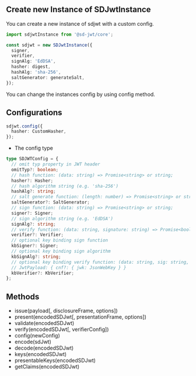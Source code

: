 ## Create new Instance of SDJwtInstance

You can create a new instance of sdjwt with a custom config.

```ts
import sdjwtInstance from '@sd-jwt/core';

const sdjwt = new SDJwtInstance({
  signer,
  verifier,
  signAlg: 'EdDSA',
  hasher: digest,
  hashAlg: 'sha-256',
  saltGenerator: generateSalt,
});
```

You can change the instances config by using config method.

## Configurations

```ts
sdjwt.config({
  hasher: CustomHasher,
});
```

- The config type

```ts
type SDJWTConfig = {
  // omit typ property in JWT header
  omitTyp?: boolean;
  // hash function: (data: string) => Promise<string> or string;
  hasher?: Hasher;
  // hash algorithm string (e.g. 'sha-256')
  hashAlg?: string;
  // salt generate function: (length: number) => Promise<string> or string;
  saltGenerator?: SaltGenerator;
  // sign function: (data: string) => Promise<string> or string;
  signer?: Signer;
  // sign algorithm string (e.g. 'EdDSA')
  signAlg?: string;
  // verify function: (data: string, signature: string) => Promise<boolean> or boolean;
  verifier?: Verifier;
  // optional key binding sign function
  kbSigner?: Signer;
  // optional key binding sign algorithm
  kbSignAlg?: string;
  // optional key binding verify function: (data: string, sig: string, payload: JwtPayload) => Promise<boolean> or boolean;
  // JwtPayload: { cnf?: { jwk: JsonWebKey } }
  kbVerifier?: KbVerifier;
};
```

## Methods

- issue(payload[, disclosureFrame, options])
- present(encodedSDJwt[, presentationFrame, options])
- validate(encodedSDJwt)
- verify(encodedSDJwt[, verifierConfig])
- config(newConfig)
- encode(sdJwt)
- decode(encodedSDJwt)
- keys(encodedSDJwt)
- presentableKeys(encodedSDJwt)
- getClaims(encodedSDJwt)
